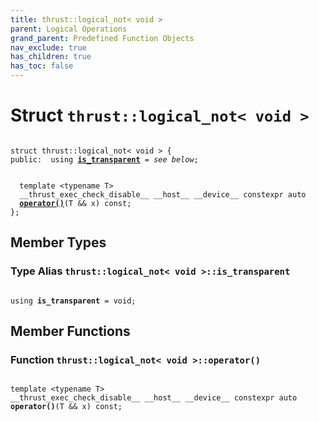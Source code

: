 ```yaml
---
title: thrust::logical_not< void >
parent: Logical Operations
grand_parent: Predefined Function Objects
nav_exclude: true
has_children: true
has_toc: false
---
```


# Struct `thrust::logical_not< void >`

<code class="doxybook">
<span>struct thrust::logical&#95;not&lt; void &gt; {</span>
<span>public:</span><span>&nbsp;&nbsp;using <b><a href="{{ site.baseurl }}/api/classes/structthrust_1_1logical__not_3_01void_01_4.html#using-is-transparent">is&#95;transparent</a></b> = <i>see below</i>;</span>
<br>
<span>&nbsp;&nbsp;template &lt;typename T&gt;</span>
<span>&nbsp;&nbsp;__thrust_exec_check_disable__ __host__ __device__ constexpr auto </span><span>&nbsp;&nbsp;<b><a href="{{ site.baseurl }}/api/classes/structthrust_1_1logical__not_3_01void_01_4.html#function-operator()">operator()</a></b>(T && x) const;</span>
<span>};</span>
</code>

## Member Types

<h3 id="using-is-transparent">
Type Alias <code>thrust::logical&#95;not&lt; void &gt;::is&#95;transparent</code>
</h3>

<code class="doxybook">
<span>using <b>is_transparent</b> = void;</span></code>

## Member Functions

<h3 id="function-operator()">
Function <code>thrust::logical&#95;not&lt; void &gt;::operator()</code>
</h3>

<code class="doxybook">
<span>template &lt;typename T&gt;</span>
<span>__thrust_exec_check_disable__ __host__ __device__ constexpr auto </span><span><b>operator()</b>(T && x) const;</span></code>

